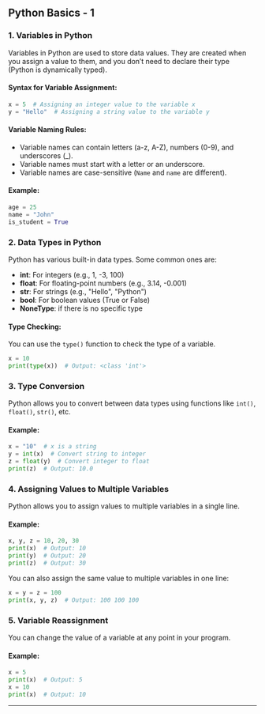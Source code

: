 ## **Python Basics - 1**

### **1. Variables in Python**
Variables in Python are used to store data values. They are created when you assign a value to them, and you don’t need to declare their type (Python is dynamically typed).

#### **Syntax for Variable Assignment:**
```python
x = 5  # Assigning an integer value to the variable x
y = "Hello"  # Assigning a string value to the variable y
```

#### **Variable Naming Rules:**
- Variable names can contain letters (a-z, A-Z), numbers (0-9), and underscores (_).
- Variable names must start with a letter or an underscore.
- Variable names are case-sensitive (`Name` and `name` are different).

#### **Example:**
```python
age = 25
name = "John"
is_student = True
```

### **2. Data Types in Python**
Python has various built-in data types. Some common ones are:
- **int**: For integers (e.g., 1, -3, 100)
- **float**: For floating-point numbers (e.g., 3.14, -0.001)
- **str**: For strings (e.g., "Hello", "Python") 
- **bool**: For boolean values (True or False)
- **NoneType**: if there is no specific type 

#### **Type Checking:**
You can use the `type()` function to check the type of a variable.
```python
x = 10
print(type(x))  # Output: <class 'int'>
```

### **3. Type Conversion**
Python allows you to convert between data types using functions like `int()`, `float()`, `str()`, etc.

#### **Example:**
```python
x = "10"  # x is a string
y = int(x)  # Convert string to integer
z = float(y)  # Convert integer to float
print(z)  # Output: 10.0
```

### **4. Assigning Values to Multiple Variables**
Python allows you to assign values to multiple variables in a single line.

#### **Example:**
```python
x, y, z = 10, 20, 30
print(x)  # Output: 10
print(y)  # Output: 20
print(z)  # Output: 30
```

You can also assign the same value to multiple variables in one line:
```python
x = y = z = 100
print(x, y, z)  # Output: 100 100 100
```

### **5. Variable Reassignment**
You can change the value of a variable at any point in your program.

#### **Example:**
```python
x = 5
print(x)  # Output: 5
x = 10
print(x)  # Output: 10
```

---
